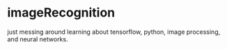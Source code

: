 # imageRecognition

just messing around learning about tensorflow, python, image processing, and neural networks.
